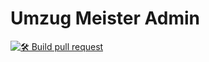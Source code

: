 # Umzug Meister Admin

[![🛠️ Build pull request](https://github.com/mee3003/umzug-meister-admin/actions/workflows/build-pr.yml/badge.svg)](https://github.com/mee3003/umzug-meister-admin/actions/workflows/build-pr.yml)
